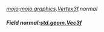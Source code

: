 _[mojo](../../modules/mojo/mojo-module.md):[mojo.graphics](../../modules/mojo/mojo-graphics.md).[Vertex3f](../../modules/mojo/mojo-graphics-vertex3f.md).normal_
##### Field normal:[std.geom.Vec3f](../../modules/std/std-geom-vec3f.md)
